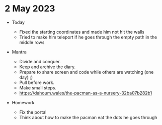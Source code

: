# 2 May 2023

* Today
  * Fixed the starting coordinates and made him not hit the walls
  * Tried to make him teleport if he goes through the empty path in the middle rows

* Mantra
  * Divide and conquer.
  * Keep and archive the diary.
  * Prepare to share screen and code while others are watching (one day) ;)
  * Pull before work.
  * Make small steps.
  * https://dahoum.wales/the-pacman-as-a-nursery-32ba07b282b1

* Homework
  * Fix the portal
  * Think about how to make the pacman eat the dots he goes through
